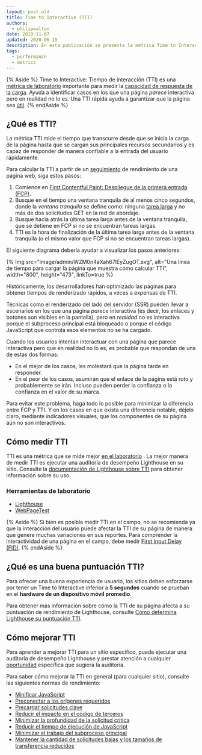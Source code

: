 ```yaml
---
layout: post-old
title: Time to Interactive (TTI)
authors:
  - philipwalton
date: 2019-11-07
updated: 2020-06-15
description: En esta publicación se presenta la métrica Time to Interactive (TTI) y se explica como medirla
tags:
  - performance
  - metrics
---
```


{% Aside %} Time to Interactive: Tiempo de interacción (TTI) es una [métrica de laboratorio](/user-centric-performance-metrics/#in-the-lab) importante para medir la [capacidad de respuesta de la carga](/user-centric-performance-metrics/#types-of-metrics). Ayuda a identificar casos en los que una página *parece* interactiva pero en realidad no lo es. Una TTI rápida ayuda a garantizar que la página sea [útil](/user-centric-performance-metrics/#questions). {% endAside %}

## ¿Qué es TTI?

La métrica TTI mide el tiempo que transcurre desde que se inicia la carga de la página hasta que se cargan sus principales recursos secundarios y es capaz de responder de manera confiable a la entrada del usuario rápidamente.

Para calcular la TTI a partir de un [seguimiento](https://developers.google.com/web/tools/chrome-devtools/evaluate-performance/reference) de rendimiento de una página web, siga estos pasos:

1. Comience en [First Contentful Paint: Despliegue de la primera entrada (FCP)](/fcp/).
2. Busque en el tiempo una ventana tranquila de al menos cinco segundos, donde la *ventana tranquila* se define como: ninguna [tarea larga](/custom-metrics/#long-tasks-api) y no más de dos solicitudes GET en la red de abordaje.
3. Busque hacia atrás la última tarea larga antes de la ventana tranquila, que se detiene en FCP si no se encuentran tareas largas.
4. TTI es la hora de finalización de la última tarea larga antes de la ventana tranquila (o el mismo valor que FCP si no se encuentran tareas largas).

El siguiente diagrama debería ayudar a visualizar los pasos anteriores:

{% Img src="image/admin/WZM0n4aXah67lEyZugOT.svg", alt="Una línea de tiempo para cargar la página que muestra cómo calcular TTI", width="800", height="473", linkTo=true %}

Históricamente, los desarrolladores han optimizado las páginas para obtener tiempos de renderizado rápidos, a veces a expensas de TTI.

Técnicas como el renderizado del lado del servidor (SSR) pueden llevar a escenarios en los que una página *parece* interactiva (es decir, los enlaces y botones son visibles en la pantalla), pero en *realidad* no es interactiva porque el subproceso principal está bloqueado o porque el código JavaScript que controla esos elementos no se ha cargado.

Cuando los usuarios intentan interactuar con una página que parece interactiva pero que en realidad no lo es, es probable que respondan de una de estas dos formas:

- En el mejor de los casos, les molestará que la página tarde en responder.
- En el peor de los casos, asumirán que el enlace de la página está roto y probablemente se irán. Incluso pueden perder la confianza o la confianza en el valor de su marca.

Para evitar este problema, haga todo lo posible para minimizar la diferencia entre FCP y TTI. Y en los casos en que exista una diferencia notable, déjelo claro, mediante indicadores visuales, que los componentes de su página aún no son interactivos.

## Cómo medir TTI

TTI es una métrica que se mide mejor [en el laboratorio](/user-centric-performance-metrics/#in-the-lab) . La mejor manera de medir TTI es ejecutar una auditoría de desempeño Lighthouse en su sitio. Consulte la [documentación de Lighthouse sobre TTI](/interactive/) para obtener información sobre su uso.

### Herramientas de laboratorio

- [Lighthouse](https://developers.google.com/web/tools/lighthouse/)
- [WebPageTest](https://www.webpagetest.org/)

{% Aside %} Si bien es posible medir TTI en el campo, no se recomienda ya que la interacción del usuario puede afectar la TTI de su página de manera que genere muchas variaciones en sus reportes. Para comprender la interactividad de una página en el campo, debe medir [First Input Delay (FID)](/fid/). {% endAside %}

## ¿Qué es una buena puntuación TTI?

Para ofrecer una buena experiencia de usuario, los sitios deben esforzarse por tener un Time to Interactive inferior a **5 segundos** cuando se prueban en el **hardware de un dispositivo móvil promedio**.

Para obtener más información sobre cómo la TTI de su página afecta a su puntuación de rendimiento de Lighthouse, consulte [Cómo determina Lighthouse su puntuación TTI](/interactive/#how-lighthouse-determines-your-tti-score).

## Cómo mejorar TTI

Para aprender a mejorar TTI para un sitio específico, puede ejecutar una auditoría de desempeño Lighthouse y prestar atención a cualquier [oportunidad](/lighthouse-performance/#opportunities) específica que sugiera la auditoría.

Para saber cómo mejorar la TTI en general (para cualquier sitio), consulte las siguientes normas de rendimiento:

- [Minificar JavaScript](/unminified-javascript/)
- [Preconectar a los orígenes requeridos](/uses-rel-preconnect/)
- [Precargar solicitudes clave](/uses-rel-preload/)
- [Reducir el impacto en el código de terceros](/third-party-summary/)
- [Minimizar la profundidad de la solicitud crítica](/critical-request-chains/)
- [Reducir el tiempo de ejecución de JavaScript](/bootup-time/)
- [Minimizar el trabajo del subproceso principal](/mainthread-work-breakdown/)
- [Mantener la cantidad de solicitudes bajas y los tamaños de transferencia reducidos](/resource-summary/)

